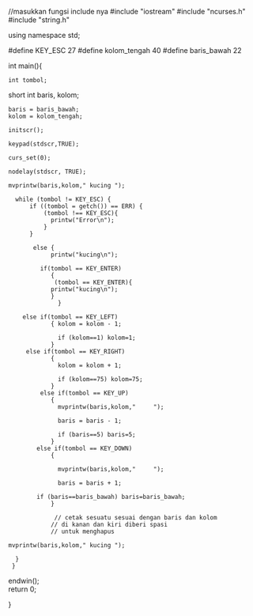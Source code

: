 //masukkan fungsi include nya
#include "iostream"
#include "ncurses.h"
#include "string.h"

using namespace std;

#define KEY_ESC 27
#define kolom_tengah 40
#define baris_bawah 22

int main(){
	
	int tombol;
   short int baris, kolom;
   
    baris = baris_bawah;
	kolom = kolom_tengah;
	
	initscr();
	  
	keypad(stdscr,TRUE);
	
	curs_set(0);
	
	nodelay(stdscr, TRUE);
	
	mvprintw(baris,kolom," kucing ");  
	
	  while (tombol != KEY_ESC) {
          if ((tombol = getch()) == ERR) {
              (tombol !== KEY_ESC){
              	printw("Error\n");
			  }
          }
          
           else {
               	printw("kucing\n");
               	
         	 if(tombol == KEY_ENTER)
                { 
                 (tombol == KEY_ENTER){
				printw("kucing\n");
				}
                  } 
        
		else if(tombol == KEY_LEFT)
                { kolom = kolom - 1;
                
                  if (kolom==1) kolom=1;
                }  
         else if(tombol == KEY_RIGHT)
                { 
                  kolom = kolom + 1;

                  if (kolom==75) kolom=75;
                }  
             else if(tombol == KEY_UP)
                { 
                  mvprintw(baris,kolom,"     ");

                  baris = baris - 1;

                  if (baris==5) baris=5;
                } 
            else if(tombol == KEY_DOWN)
                { 
                  
                  mvprintw(baris,kolom,"     ");

                  baris = baris + 1;

            if (baris==baris_bawah) baris=baris_bawah;
                }      
                
                 // cetak sesuatu sesuai dengan baris dan kolom
                // di kanan dan kiri diberi spasi
                // untuk menghapus
                
    mvprintw(baris,kolom," kucing ");
                
	  }  
     }
   endwin();  
   return 0;
	
	
	
	
	
}
